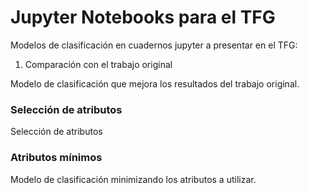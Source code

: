 # Jupyter Notebooks para el TFG

Modelos de clasificación en cuadernos jupyter a presentar en el TFG:

1. Comparación con el trabajo original

Modelo de clasificación que mejora los resultados del trabajo original.

### Selección de atributos

Selección de atributos

### Atributos mínimos

Modelo de clasificación minimizando los atributos a utilizar.
